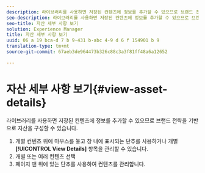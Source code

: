 ```yaml
---
description: 라이브러리를 사용하면 저장된 컨텐츠에 정보를 추가할 수 있으므로 브랜드 전략을 기반으로 자산을 구성할 수 있습니다.
seo-description: 라이브러리를 사용하면 저장된 컨텐츠에 정보를 추가할 수 있으므로 브랜드 전략을 기반으로 자산을 구성할 수 있습니다.
seo-title: 자산 세부 사항 보기
solution: Experience Manager
title: 자산 세부 사항 보기
uuid: 06 a 19 bca-d 7 b 9-431 b-abc 4-9 d 6 f 154901 b 9
translation-type: tm+mt
source-git-commit: 67aeb3de964473b326c88c3a3f81ff48a6a12652

---
```



# 자산 세부 사항 보기{#view-asset-details}

라이브러리를 사용하면 저장된 컨텐츠에 정보를 추가할 수 있으므로 브랜드 전략을 기반으로 자산을 구성할 수 있습니다.

1. 개별 컨텐츠 위에 마우스를 놓고 창 내에 표시되는 단추를 사용하거나 개별 **[!UICONTROL View Details]** 항목을 관리할 수 있습니다.
1. 개별 또는 여러 컨텐츠 선택
1. 페이지 맨 위에 있는 단추를 사용하여 컨텐츠를 관리합니다.
